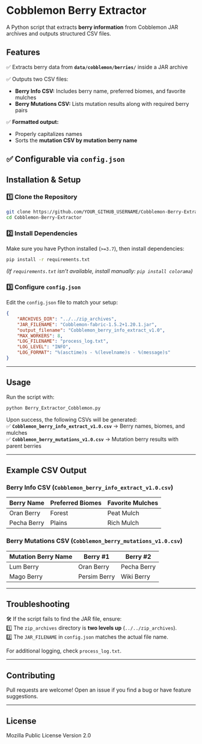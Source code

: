 # Cobblemon Berry Extractor

A Python script that extracts **berry information** from Cobblemon JAR archives and outputs structured CSV files.

## Features  
✅ Extracts berry data from **`data/cobblemon/berries/`** inside a JAR archive  

✅ Outputs two CSV files:  
   - **Berry Info CSV:** Includes berry name, preferred biomes, and favorite mulches  
   - **Berry Mutations CSV:** Lists mutation results along with required berry pairs
  
✅ **Formatted output:**  
   - Properly capitalizes names  
   - Sorts the **mutation CSV by mutation berry name**
 
✅ **Configurable via `config.json`**  
---

## Installation & Setup  
### 1️⃣ Clone the Repository
```sh
git clone https://github.com/YOUR_GITHUB_USERNAME/Cobblemon-Berry-Extractor.git
cd Cobblemon-Berry-Extractor
```

### 2️⃣ Install Dependencies
Make sure you have Python installed (`>=3.7`), then install dependencies:
```sh
pip install -r requirements.txt
```
*(If `requirements.txt` isn’t available, install manually: `pip install colorama`)*  

### 3️⃣ Configure `config.json`
Edit the `config.json` file to match your setup:
```json
{
    "ARCHIVES_DIR": "../../zip_archives",
    "JAR_FILENAME": "Cobblemon-fabric-1.5.2+1.20.1.jar",
    "output_filename": "Cobblemon_berry_info_extract_v1.0",
    "MAX_WORKERS": 8,
    "LOG_FILENAME": "process_log.txt",
    "LOG_LEVEL": "INFO",
    "LOG_FORMAT": "%(asctime)s - %(levelname)s - %(message)s"
}
```

---

## Usage
Run the script with:
```sh
python Berry_Extractor_Cobblemon.py
```
Upon success, the following CSVs will be generated:  
✅ **`Cobblemon_berry_info_extract_v1.0.csv`** → Berry names, biomes, and mulches  
✅ **`Cobblemon_berry_mutations_v1.0.csv`** → Mutation berry results with parent berries  

---

## Example CSV Output

### Berry Info CSV (`Cobblemon_berry_info_extract_v1.0.csv`)
| Berry Name  | Preferred Biomes | Favorite Mulches  |
|-------------|-----------------|-------------------|
| Oran Berry  | Forest          | Peat Mulch       |
| Pecha Berry | Plains          | Rich Mulch       |

### Berry Mutations CSV (`Cobblemon_berry_mutations_v1.0.csv`)
| Mutation Berry Name | Berry #1     | Berry #2     |
|---------------------|--------------|--------------|
| Lum Berry         | Oran Berry   | Pecha Berry |
| Mago Berry        | Persim Berry | Wiki Berry  |

---

## Troubleshooting
🛠️ If the script fails to find the JAR file, ensure:  
1️⃣ The `zip_archives` directory is **two levels up** (`../../zip_archives`).  
2️⃣ The `JAR_FILENAME` in `config.json` matches the actual file name.  

For additional logging, check `process_log.txt`.

---

## Contributing
Pull requests are welcome! Open an issue if you find a bug or have feature suggestions.

---

## License
Mozilla Public License Version 2.0 
